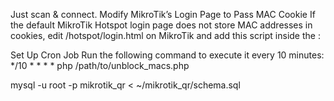 Just scan & connect.
Modify MikroTik’s Login Page to Pass MAC Cookie
If the default MikroTik Hotspot login page does not store MAC addresses in cookies, edit /hotspot/login.html on MikroTik and add this script inside the <head>:

<script>
document.cookie = "mac=" + document.getElementById("mac").value + "; path=/";
</script>

Set Up Cron Job Run the following command to execute it every 10 minutes:
*/10 * * * * php /path/to/unblock_macs.php

mysql -u root -p mikrotik_qr < ~/mikrotik_qr/schema.sql
